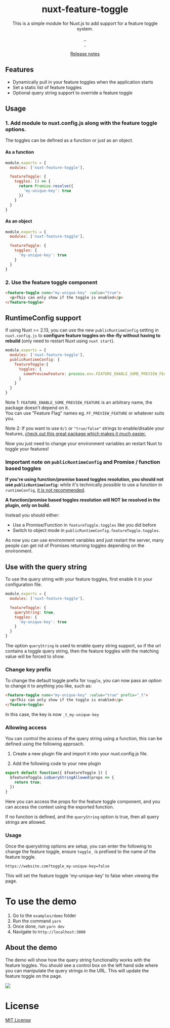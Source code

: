 <h1 align="center">nuxt-feature-toggle</h1>
<p align="center">This is a simple module for Nuxt.js to add support for a feature toggle system.</p>

<p align="center">
  <a href="https://david-dm.org/stephenkr/nuxt-feature-toggle">
    <img alt="" src="https://david-dm.org/stephenkr/nuxt-feature-toggle/status.svg?style=flat-square">
  </a>
  <a href="https://standardjs.com">
    <img alt="" src="https://img.shields.io/badge/code_style-standard-brightgreen.svg?style=flat-square">
  </a>
  <a href="https://www.npmjs.com/package/nuxt-feature-toggle">
    <img alt="" src="https://img.shields.io/npm/v/nuxt-feature-toggle/latest.svg?style=flat-square">
  </a>
  <br/>
  <a href="https://www.npmjs.com/package/nuxt-feature-toggle">
    <img alt="" src="https://img.shields.io/npm/dt/nuxt-feature-toggle.svg?style=flat-square">
  </a>
  <a href="https://circleci.com/gh/stephenkr/nuxt-feature-toggle">
    <img alt="" src="https://img.shields.io/circleci/project/github/stephenkr/nuxt-feature-toggle.svg?style=flat-square">
  </a>
</p>

<p align="center">
  <a href="./CHANGELOG.md">Release notes</a>
</p>

## Features
- Dynamically pull in your feature toggles when the application starts
- Set a static list of feature toggles
- Optional query string support to override a feature toggle

## Usage

### 1. Add module to nuxt.config.js along with the feature toggle options.

The toggles can be defined as a function or just as an object.

#### As a function
```javascript
module.exports = {
  modules: ['nuxt-feature-toggle'],

  featureToggle: {
    toggles: () => {
      return Promise.resolve({
        'my-unique-key': true
      })
    }
  }
}
```

#### As an object
```javascript
module.exports = {
  modules: ['nuxt-feature-toggle'],

  featureToggle: {
    toggles: {
      'my-unique-key': true
    }
  }
}
```

### 2. Use the feature toggle component

```html
<feature-toggle name="my-unique-key" :value="true">
  <p>This can only show if the toggle is enabled</p>
</feature-toggle>
```

## RuntimeConfig support
If using Nuxt >= 2.13, you can use the new `publicRuntimeConfig` setting in `nuxt.config.js` to **configure 
feature toggles on-the-fly without having to rebuild** (only need to restart Nuxt using `nuxt start`).  

```javascript
module.exports = {
  modules: ['nuxt-feature-toggle'],
  publicRuntimeConfig: {
    featureToggle:{
      toggles: {
        somePreviewFeature: process.env.FEATURE_ENABLE_SOME_PREVIEW_FEATURE,
      }
    }
  }
}
```
Note 1: `FEATURE_ENABLE_SOME_PREVIEW_FEATURE` is an arbitrary name, the package doesn't depend on it.  
You can use "Feature Flag" names eg. `FF_PREVIEW_FEATURE` or whatever suits you. 

Note 2: If you want to use `0/1` or `"true/false"` strings to enable/disable your features, 
[check out this great package which makes it much easier.](https://github.com/sindresorhus/yn) 

Now you just need to change your environment variables an restart Nuxt to toggle your features!

### Important note on `publicRuntimeConfig` and Promise / function based toggles 
**If you're using function/promise based toggles resolution, you should not use `publicRuntimeConfig`:**
while it's technically *possible* to use a function in `runtimeConfig`, [it is not recommended](https://nuxtjs.org/guide/runtime-config/).  

**A function/promise based toggles resolution will NOT be resolved in the plugin, only on build.**  

Instead you should either:  
* Use a Promise/Function in `featureToggle.toggles` like you did before  
* Switch to object mode in `publicRuntimeConfig.featureToggle.toggles`.  
  
As now you can use environment variables and just restart the server, many people can get rid of Promises returning toggles depending on the environment.


## Use with the query string

To use the query string with your feature toggles, first enable it in your configuration file.

```javascript
module.exports = {
  modules: ['nuxt-feature-toggle'],

  featureToggle: {
    queryString: true,
    toggles: {
      'my-unique-key': true
    }
  }
}
```

The option `queryString` is used to enable query string support, so if the url contains a toggle query string, then the feature toggles with the matching value will be forced to show.

### Change key prefix

To change the default toggle prefix for `toggle`, you can now pass an option to change it to anything you like, such as:
```html
<feature-toggle name="my-unique-key" :value="true" prefix="_t">
  <p>This can only show if the toggle is enabled</p>
</feature-toggle>
```

In this case, the key is now `_t_my-unique-key`

### Allowing access

You can control the access of the query string using a function, this can be defined using the following approach.

1. Create a new plugin file and import it into your nuxt.config.js file.

2. Add the following code to your new plugin

```javascript
export default function({ $featureToggle }) {
  $featureToggle.isQueryStringAllowed(props => {
    return true;
  })
}
```

Here you can access the props for the feature toggle component, and you can access the context using the exported function.

If no function is defined, and the `queryString` option is true, then all query strings are allowed.

### Usage

Once the querystring options are setup, you can enter the following to change the feature toggle, ensure `toggle_` is prefixed to the name of the feature toggle.

```
https://website.com?toggle_my-unique-key=false
```

This will set the feature toggle 'my-unique-key' to false when viewing the page.

# To use the demo

1. Go to the `examples/demo` folder
2. Run the command `yarn`
3. Once done, run `yarn dev`
4. Navigate to `http://localhost:3000`

## About the demo

The demo will show how the query string functionality works with the feature toggles. You should see a control box on the left hand side where you can manipulate the query strings in the URL. This will update the feature toggle on the page.

![](./docs/assets/demo-1.gif)

# License

<a href="./LICENSE">MIT License</a>
